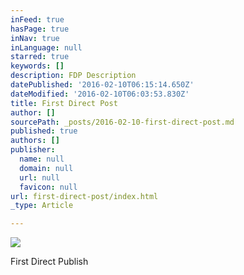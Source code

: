 ```yaml
---
inFeed: true
hasPage: true
inNav: true
inLanguage: null
starred: true
keywords: []
description: FDP Description
datePublished: '2016-02-10T06:15:14.650Z'
dateModified: '2016-02-10T06:03:53.830Z'
title: First Direct Post
author: []
sourcePath: _posts/2016-02-10-first-direct-post.md
published: true
authors: []
publisher:
  name: null
  domain: null
  url: null
  favicon: null
url: first-direct-post/index.html
_type: Article

---
```

![](https://the-grid-user-content.s3-us-west-2.amazonaws.com/0a0c23d4-fd6d-4945-9327-6d27936c0612.jpg)

First Direct Publish